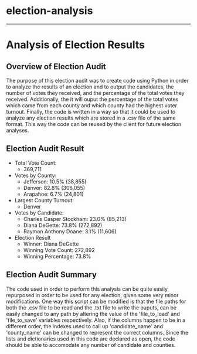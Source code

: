 # election-analysis
---
# Analysis of Election Results
## Overview of Election Audit
The purpose of this election audit was to create code using Python in order to analyze the results of an election and to output the candidates, the number of votes they received, and the percentage of the total votes they received.  Additionally, the it will ouput the percentage of the total votes which came from each county and which county had the highest voter turnout.  Finally, the code is written in a way so that it could be used to analyze any election results which are stored in a .csv file of the same format.  This way the code can be reused by the client for future election analyses.

## Election Audit Result
- Total Vote Count:
    - 369,711
- Votes by County:
    - Jefferson: 10.5% (38,855)
    - Denver: 82.8% (306,055)
    - Arapahoe: 6.7% (24,801)
- Largest County Turnout:
    - Denver
- Votes by Candidate:
    - Charles Casper Stockham: 23.0% (85,213)
    - Diana DeGette: 73.8% (272,892)
    - Raymon Anthony Doane: 3.1% (11,606)
- Election Result
    - Winner: Diana DeGette
    - Winning Vote Count: 272,892
    - Winning Percentage: 73.8%  
## Election Audit Summary
The code used in order to perform this analysis can be quite easily repurposed in order to be used for any election, given some very minor modifications.  One way this script can be modified is that the file paths for both the .csv file to be read and the .txt file to write the ouputs, can be easily changed to any path by altering the value of the 'file_to_load' and 'file_to_save' variables respectively.  Also, if the columns happen to be in a different order, the indexes used to call up 'candidate_name' and 'county_name' can be changed to represent the correct columns.  Since the lists and dictionaries used in this code are declared as open, the code should be able to accomodate any number of candidate and counties.
